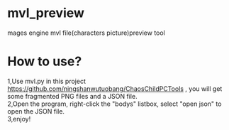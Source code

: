 # mvl_preview
mages engine mvl file(characters picture)preview tool  

# How to use? 
1,Use mvl.py in this project https://github.com/ningshanwutuobang/ChaosChildPCTools , you will get some fragmented PNG files and a JSON file.  
2,Open the program, right-click the "bodys" listbox, select "open json" to open the JSON file.   
3,enjoy!   

